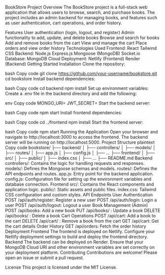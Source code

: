 BookStore Project
Overview
The BookStore project is a full-stack web application that allows users to browse, search, and purchase books. The project includes an admin backend for managing books, and features such as user authentication, cart operations, and order history.

Features
User authentication (login, logout, and register)
Admin functionality to add, update, and delete books
Browse and search for books
Add and remove books from the cart
View and manage the cart
Place orders and view order history
Technologies Used
Frontend:
React
Tailwind CSS
Backend:
Node.js
Express.js
Mongoose (MongoDB)
Socket.io
Database:
MongoDB Cloud
Deployment:
Netlify (Frontend)
Render (Backend)
Getting Started
Installation
Clone the repository:

bash
Copy code
git clone https://github.com/your-username/bookstore.git
cd bookstore
Install backend dependencies:

bash
Copy code
cd backend
npm install
Set up environment variables:
Create a .env file in the backend directory and add the following:

env
Copy code
MONGO_URI=<your-mongodb-uri>
JWT_SECRET=<your-jwt-secret>
Start the backend server:

bash
Copy code
npm start
Install frontend dependencies:

bash
Copy code
cd ../frontend
npm install
Start the frontend server:

bash
Copy code
npm start
Running the Application
Open your browser and navigate to http://localhost:3000 to access the frontend.
The backend server will be running on http://localhost:5000.
Project Structure
plaintext
Copy code
bookstore/
├── backend/
│   ├── controllers/
│   ├── models/
│   ├── routes/
│   ├── app.js
│   ├── config.js
│   ├── ...
├── frontend/
│   ├── src/
│   ├── public/
│   ├── index.css
│   ├── ...
├── README.md
Backend
controllers/: Contains the logic for handling requests and responses.
models/: Defines the Mongoose schemas and models.
routes/: Defines the API endpoints and routes.
app.js: Entry point for the backend application.
config.js: Configuration file for setting up the environment variables and database connection.
Frontend
src/: Contains the React components and application logic.
public/: Static assets and public files.
index.css: Tailwind CSS configuration and custom styles.
API Endpoints
User Authentication
POST /api/auth/register: Register a new user
POST /api/auth/login: Login a user
POST /api/auth/logout: Logout a user
Book Management (Admin)
POST /api/books: Add a new book
PUT /api/books/
: Update a book
DELETE /api/books/
: Delete a book
Cart Operations
POST /api/cart: Add a book to the cart
DELETE /api/cart/
: Remove a book from the cart
GET /api/cart: Get the cart details
Order History
GET /api/orders: Fetch the order history
Deployment
Frontend
The frontend is deployed on Netlify. Configure your Netlify deployment settings to build and deploy the frontend directory.
Backend
The backend can be deployed on Render. Ensure that your MongoDB Cloud URI and other environment variables are set correctly on your deployment platform.
Contributing
Contributions are welcome! Please open an issue or submit a pull request.

License
This project is licensed under the MIT License.


